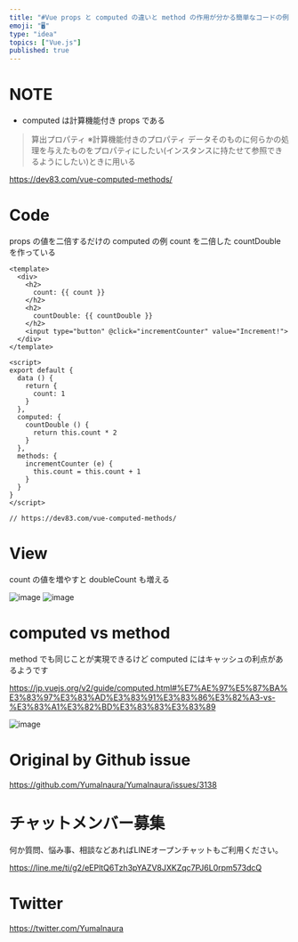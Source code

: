 ```yaml
---
title: "#Vue props と computed の違いと method の作用が分かる簡単なコードの例"
emoji: "🖥"
type: "idea"
topics: ["Vue.js"]
published: true
---
```


# NOTE

- computed は計算機能付き props である


>算出プロパティ ※計算機能付きのプロパティ
>データそのものに何らかの処理を与えたものをプロパティにしたい(インスタンスに持たせて参照できるようにしたい)ときに用いる

https://dev83.com/vue-computed-methods/

# Code

props の値を二倍するだけの computed の例
count を二倍した countDouble を作っている


```vue
<template>
  <div>
    <h2>
      count: {{ count }}
    </h2>
    <h2>
      countDouble: {{ countDouble }}
    </h2>
    <input type="button" @click="incrementCounter" value="Increment!">
  </div>
</template>

<script>
export default {
  data () {
    return {
      count: 1
    }
  },
  computed: {
    countDouble () {
      return this.count * 2
    }
  },
  methods: {
    incrementCounter (e) {
      this.count = this.count + 1
    }
  }
}
</script>

// https://dev83.com/vue-computed-methods/

```

# View

count の値を増やすと doubleCount も増える

![image](https://user-images.githubusercontent.com/13635059/80942456-c183eb80-8e1f-11ea-8dad-b4ea3f19e16a.png)
![image](https://user-images.githubusercontent.com/13635059/80942457-c21c8200-8e1f-11ea-921c-71be1b97572d.png)

# computed vs method

method でも同じことが実現できるけど
computed にはキャッシュの利点があるようです

https://jp.vuejs.org/v2/guide/computed.html#%E7%AE%97%E5%87%BA%E3%83%97%E3%83%AD%E3%83%91%E3%83%86%E3%82%A3-vs-%E3%83%A1%E3%82%BD%E3%83%83%E3%83%89

![image](https://user-images.githubusercontent.com/13635059/80943440-2b04f980-8e22-11ea-989c-61c10c577942.png)


# Original by Github issue

https://github.com/YumaInaura/YumaInaura/issues/3138











<!-- Update From Qiita API -->

# チャットメンバー募集


何か質問、悩み事、相談などあればLINEオープンチャットもご利用ください。

https://line.me/ti/g2/eEPltQ6Tzh3pYAZV8JXKZqc7PJ6L0rpm573dcQ





# Twitter


https://twitter.com/YumaInaura


<!-- Update From Qiita API -->


